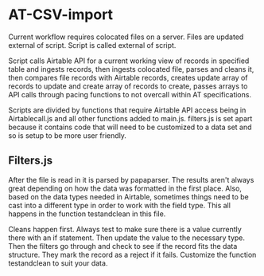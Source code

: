 # AT-CSV-import

Current workflow requires colocated files on a server. Files are updated external of script. Script is called external of script. 

Script calls Airtable API for a current working view of records in specified table and ingests records, then ingests colocated file, parses and cleans it, then compares file records with Airtable records, creates update array of records to update and create array of records to create, passes arrays to API calls through pacing functions to not overcall within AT specifications.

Scripts are divided by functions that require Airtable API access being in Airtablecall.js and all other functions added to main.js. filters.js is set apart because it contains code that will need to be customized to a data set and so is setup to be more user friendly.

## Filters.js

After the file is read in it is parsed by papaparser. The results aren't always great depending on how the data was formatted in the first place. Also, based on the data types needed in Airtable, sometimes things need to be cast into a different type in order to work with the field type. This all happens in the function testandclean in this file. 

Cleans happen first. Always test to make sure there is a value currently there with an if statement. Then update the value to the necessary type. Then the filters go through and check to see if the record fits the data structure. They mark the record as a reject if it fails. Customize the function testandclean to suit your data.



